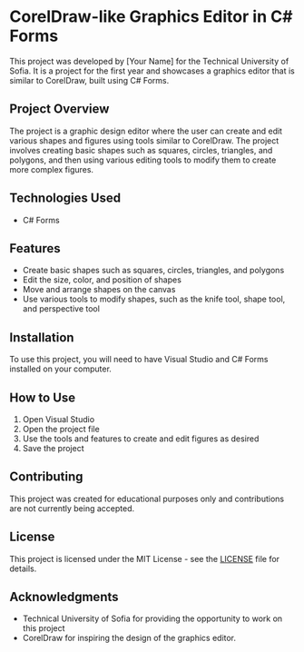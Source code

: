# CorelDraw-like Graphics Editor in C# Forms

This project was developed by [Your Name] for the Technical University of Sofia. It is a project for the first year and showcases a graphics editor that is similar to CorelDraw, built using C# Forms.

## Project Overview

The project is a graphic design editor where the user can create and edit various shapes and figures using tools similar to CorelDraw. The project involves creating basic shapes such as squares, circles, triangles, and polygons, and then using various editing tools to modify them to create more complex figures.

## Technologies Used

- C# Forms

## Features

- Create basic shapes such as squares, circles, triangles, and polygons
- Edit the size, color, and position of shapes
- Move and arrange shapes on the canvas
- Use various tools to modify shapes, such as the knife tool, shape tool, and perspective tool

## Installation

To use this project, you will need to have Visual Studio and C# Forms installed on your computer.

## How to Use

1. Open Visual Studio
2. Open the project file
3. Use the tools and features to create and edit figures as desired
4. Save the project

## Contributing

This project was created for educational purposes only and contributions are not currently being accepted.

## License

This project is licensed under the MIT License - see the [LICENSE](LICENSE) file for details.

## Acknowledgments

- Technical University of Sofia for providing the opportunity to work on this project
- CorelDraw for inspiring the design of the graphics editor.
